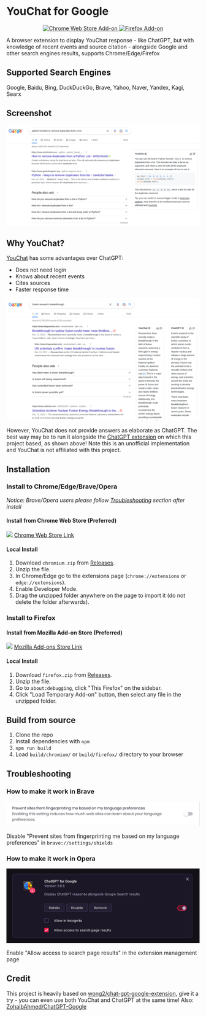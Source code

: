 # YouChat for Google

<p align='center'>
  <a href="https://chrome.google.com/webstore/detail/youchat-ai-for-google/fadggkehmhkhahfcdeoghpepnpnhilhg">
    <img src='https://user-images.githubusercontent.com/776467/172134806-68c06ee3-a032-45bc-a9cf-0cd7ca7288d8.png' alt='Chrome Web Store Add-on' title="Link to the extension's page on the Chrome Web Store">
  </a>
  <a href="https://addons.mozilla.org/en-US/firefox/addon/youchat-ai-for-google/">
    <img src='https://user-images.githubusercontent.com/776467/172134802-013d3af2-00fa-45a4-94f7-a772ff29fab0.png' alt='Firefox Add-on' title="Link to the extension's page on the Firefox Add-ons website">
  </a>
</p>


A browser extension to display YouChat response - like ChatGPT, but with knowledge of recent events and source citation - alongside Google and other search engines results, supports Chrome/Edge/Firefox

## Supported Search Engines

Google, Baidu, Bing, DuckDuckGo, Brave, Yahoo, Naver, Yandex, Kagi, Searx

## Screenshot

![Screenshot](screenshots/extension.png?raw=true)

## Why YouChat?
[YouChat](https://you.com/search?q=what%20was%20the%20recent%20breakthrough%20in%20fusion%20research%3F) has some advantages over ChatGPT:
- Does not need login
- Knows about recent events 
- Cites sources
- Faster response time


![Screenshot](screenshots/youchat_chatgpt.png?raw=true)


However, YouChat does not provide answers as elaborate as ChatGPT. The best way may be to run it alongside the [ChatGPT extension](https://github.com/wong2/chat-gpt-google-extension) on which this project based, as shown above!
Note this is an unofficial implementation and YouChat is not affiliated with this project. 

## Installation

### Install to Chrome/Edge/Brave/Opera

_Notice: Brave/Opera users please follow [Troubleshooting](#troubleshooting) section after install_

#### Install from Chrome Web Store (Preferred)

<a href="https://chrome.google.com/webstore/detail/youchat-ai-for-google/fadggkehmhkhahfcdeoghpepnpnhilhg"><img src="https://raw.githubusercontent.com/alrra/browser-logos/master/src/chrome/chrome_128x128.png" width="24" /></a>
[Chrome Web Store Link](https://chrome.google.com/webstore/detail/youchat-ai-for-google/fadggkehmhkhahfcdeoghpepnpnhilhg)


#### Local Install

1. Download `chromium.zip` from [Releases](https://github.com/fedebotu/youchat-google-extension/releases).
2. Unzip the file.
3. In Chrome/Edge go to the extensions page (`chrome://extensions` or `edge://extensions`).
4. Enable Developer Mode.
5. Drag the unzipped folder anywhere on the page to import it (do not delete the folder afterwards).

### Install to Firefox

#### Install from Mozilla Add-on Store (Preferred)

 <a href="https://addons.mozilla.org/en-US/firefox/addon/youchat-ai-for-google/"><img src="https://raw.githubusercontent.com/alrra/browser-logos/master/src/firefox/firefox_128x128.png" width="24" /></a>
[Mozilla Add-ons Store Link](https://addons.mozilla.org/en-US/firefox/addon/youchat-ai-for-google/)

#### Local Install

1. Download `firefox.zip` from [Releases](https://github.com/fedebotu/youchat-google-extension/releases).
2. Unzip the file.
3. Go to `about:debugging`, click "This Firefox" on the sidebar.
4. Click "Load Temporary Add-on" button, then select any file in the unzipped folder.

## Build from source

1. Clone the repo
2. Install dependencies with `npm`
3. `npm run build`
4. Load `build/chromium/` or `build/firefox/` directory to your browser

## Troubleshooting

### How to make it work in Brave

![Screenshot](screenshots/brave.png?raw=true)

Disable "Prevent sites from fingerprinting me based on my language preferences" in `brave://settings/shields`

### How to make it work in Opera

![Screenshot](screenshots/opera.png?raw=true)

Enable "Allow access to search page results" in the extension management page

## Credit

This project is heavily based on [wong2/chat-gpt-google-extension](https://github.com/wong2/chat-gpt-google-extension), give it a try - you can even use both YouChat and ChatGPT at the same time!
Also: [ZohaibAhmed/ChatGPT-Google](https://github.com/ZohaibAhmed/ChatGPT-Google)
